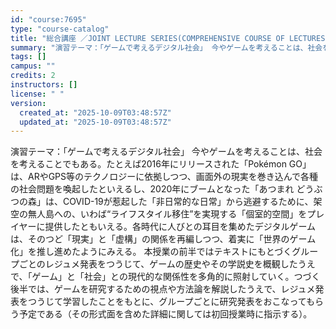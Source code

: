 ```yaml
---
id: "course:7695"
type: "course-catalog"
title: "総合講座 ／JOINT LECTURE SERIES(COMPREHENSIVE COURSE OF LECTURES)"
summary: "演習テーマ：「ゲームで考えるデジタル社会」 今やゲームを考えることは、社会を考えることでもある。たとえば2016年にリリースされた「Pokémon GO」は、ARやGPS等のテクノロジーに依拠しつつ、画面外の現実を巻き込んで各種の社会問題を…"
tags: []
campus: ""
credits: 2
instructors: []
license: " "
version:
  created_at: "2025-10-09T03:48:57Z"
  updated_at: "2025-10-09T03:48:57Z"
---
```


演習テーマ：「ゲームで考えるデジタル社会」 今やゲームを考えることは、社会を考えることでもある。たとえば2016年にリリースされた「Pokémon GO」は、ARやGPS等のテクノロジーに依拠しつつ、画面外の現実を巻き込んで各種の社会問題を喚起したといえるし、2020年にブームとなった「あつまれ どうぶつの森」は、COVID-19が惹起した「非日常的な日常」から逃避するために、架空の無人島への、いわば“ライフスタイル移住”を実現する「個室的空間」をプレイヤーに提供したともいえる。各時代に人びとの耳目を集めたデジタルゲームは、そのつど「現実」と「虚構」の関係を再編しつつ、着実に「世界のゲーム化」を推し進めたようにみえる。 本授業の前半ではテキストにもとづくグループごとのレジュメ発表をつうじて、ゲームの歴史やその学説史を概観したうえで、「ゲーム」と「社会」との現代的な関係性を多角的に照射していく。つづく後半では、ゲームを研究するための視点や方法論を解説したうえで、レジュメ発表をつうじて学習したことをもとに、グループごとに研究発表をおこなってもらう予定である（その形式面を含めた詳細に関しては初回授業時に指示する）。
